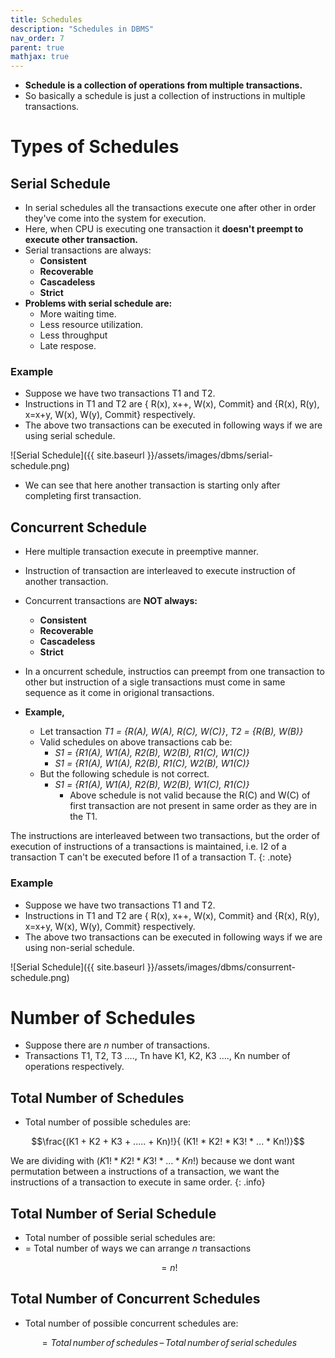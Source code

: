 ```yaml
---
title: Schedules
description: "Schedules in DBMS"
nav_order: 7
parent: true
mathjax: true
---
```


- **Schedule is a collection of operations from multiple transactions.**
- So basically a schedule is just a collection of instructions in multiple transactions.


# Types of Schedules

## Serial Schedule

- In serial schedules all the transactions execute one after other in order they've come into the system for execution.
- Here, when CPU is executing one transaction it **doesn't preempt to execute other transaction.**
- Serial transactions are always:
    - **Consistent**
    - **Recoverable**
    - **Cascadeless**
    - **Strict**
- **Problems with serial schedule are:**
    - More waiting time.
    - Less resource utilization.
    - Less throughput
    - Late respose.

### Example

- Suppose we have two transactions T1 and T2.
- Instructions in T1 and T2 are { R(x), x++, W(x), Commit} and {R(x), R(y), x=x+y, W(x), W(y), Commit} respectively.
- The above two transactions can be executed in following ways if we are using serial schedule.

![Serial Schedule]({{ site.baseurl }}/assets/images/dbms/serial-schedule.png)

- We can see that here another transaction is starting only after completing first transaction.

## Concurrent Schedule

- Here multiple transaction execute in preemptive manner.
- Instruction of transaction are interleaved to execute instruction of another transaction.
- Concurrent transactions are **NOT always:**
    - **Consistent**
    - **Recoverable**
    - **Cascadeless**
    - **Strict**

- In a oncurrent schedule, instructios can preempt from one transaction to other but instruction of a sigle transactions must come in same sequence as it come in origional transactions.
- **Example,** 
    - Let transaction *T1 = {R(A), W(A), R(C), W(C)}*, *T2 = {R(B), W(B)}*
    - Valid schedules on above transactions cab be:
        - *S1 = {R1(A), W1(A), R2(B), W2(B), R1(C), W1(C)}*
        - *S1 = {R1(A), W1(A), R2(B), R1(C), W2(B), W1(C)}*
    - But the following schedule is not correct.
        - *S1 = {R1(A), W1(A), R2(B), W2(B), W1(C), R1(C)}*
            - Above schedule is not valid because the R(C) and W(C) of first transaction are not present in same order as they are in the T1.

The instructions are interleaved between two transactions, but the order of execution of instructions of a transactions is maintained, i.e. I2 of a transaction T can't be executed before I1 of a transaction T.
{: .note}

### Example

- Suppose we have two transactions T1 and T2.
- Instructions in T1 and T2 are { R(x), x++, W(x), Commit} and {R(x), R(y), x=x+y, W(x), W(y), Commit} respectively.
- The above two transactions can be executed in following ways if we are using non-serial schedule.

![Serial Schedule]({{ site.baseurl }}/assets/images/dbms/consurrent-schedule.png)

# Number of Schedules

- Suppose there are *n* number of transactions.
- Transactions T1, T2, T3 …., Tn have K1, K2, K3 …., Kn number of operations respectively.

## Total Number of Schedules

- Total number of possible schedules are:

$$\frac{(K1 + K2 + K3 + ..... + Kn)!}{ (K1! * K2! * K3! * ... * Kn!)}$$

We are dividing with $(K1! * K2! * K3! * ... * Kn!)$ because we dont want permutation between a instructions of a transaction, we want the instructions of a transaction to execute in same order.
{: .info}

## Total Number of Serial Schedule

- Total number of possible serial schedules are:
- = Total number of ways we can arrange *n* transactions

$$= n!$$

## Total Number of Concurrent Schedules

- Total number of possible concurrent schedules are:

$$= Total \, number \, of \, schedules \, – \, Total \, number \, of \, serial \, schedules$$